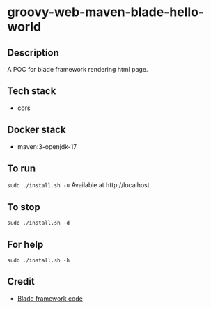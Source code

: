 # groovy-web-maven-blade-hello-world

## Description
A POC for blade framework rendering html page.

## Tech stack
- cors

## Docker stack
- maven:3-openjdk-17

## To run
`sudo ./install.sh -u`
Available at http://localhost

## To stop
`sudo ./install.sh -d`

## For help
`sudo ./install.sh -h`

## Credit
- [Blade framework code](https://github.com/eugenp/tutorials/tree/master/web-modules/blade)